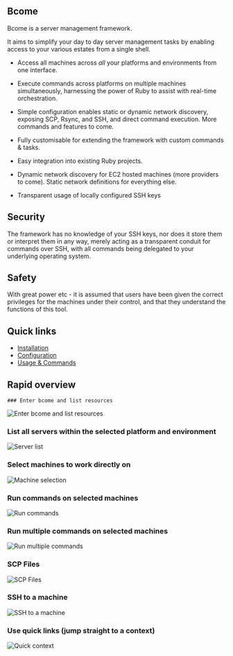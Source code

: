 
## Bcome

Bcome is a server management framework. 

It aims to simplify your day to day server management tasks by enabling access to your various estates from a single shell.

* Access all machines across *all* your platforms and environments from one interface.  

* Execute commands across platforms on multiple machines simultaneously, harnessing the power of Ruby to assist with real-time orchestration.

* Simple configuration enables static or dynamic network discovery, exposing SCP, Rsync, and SSH, and direct command execution.  More commands and features to come.

* Fully customisable for extending the framework with custom commands & tasks.

* Easy integration into existing Ruby projects.

* Dynamic network discovery for EC2 hosted machines (more providers to come). Static network definitions for everything else.

* Transparent usage of locally configured SSH keys

## Security

The framework has no knowledge of your SSH keys, nor does it store them or interpret them in any way, merely acting as a transparent conduit for commands over SSH, with all commands being delegated to your underlying operating system.

## Safety

With great power etc - it is assumed that users have been given the correct privileges for the machines under their control, and that they understand the functions of this tool.

## Quick links

* [Installation](documentation/installation.md)
* [Configuration](documentation/configuration.md)
* [Usage & Commands](documentation/usage.md)

## Rapid overview

	### Enter bcome and list resources

![Enter bcome and list resources](https://s3-eu-west-1.amazonaws.com/becomegemreadmeassets/initial_list.png)

### List all servers within the selected platform and environment

![Server list](https://s3-eu-west-1.amazonaws.com/becomegemreadmeassets/list_servers.png)

### Select machines to work directly on

![Machine selection](https://s3-eu-west-1.amazonaws.com/becomegemreadmeassets/add_machines.png)

### Run commands on selected machines

![Run commands](https://s3-eu-west-1.amazonaws.com/becomegemreadmeassets/run_commands.png)

### Run multiple commands on selected machines

![Run multiple commands](https://s3-eu-west-1.amazonaws.com/becomegemreadmeassets/run_multiple_commands.png)

### SCP Files

![SCP Files](https://s3-eu-west-1.amazonaws.com/becomegemreadmeassets/scp_files.png)

### SSH to a machine

![SSH to a machine](https://s3-eu-west-1.amazonaws.com/becomegemreadmeassets/ssh_to_box.png)


### Use quick links (jump straight to a context)

![Quick context](https://s3-eu-west-1.amazonaws.com/becomegemreadmeassets/quick_links.png)


























